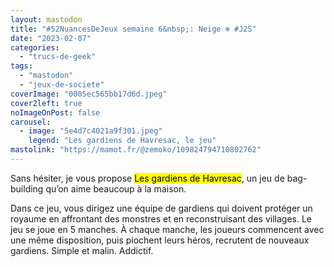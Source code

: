 ```yaml
---
layout: mastodon
title: "#52NuancesDeJeux semaine 6&nbsp;: Neige ❄️ #J2S"
date: "2023-02-07"
categories: 
  - "trucs-de-geek"
tags: 
  - "mastodon"
  - "jeux-de-societe"
coverImage: "0005ec565bb17d6d.jpeg"
cover2left: true
noImageOnPost: false
carousel: 
  - image: "5e4d7c4021a9f301.jpeg"
    legend: "Les gardiens de Havresac, le jeu"
mastolink: "https://mamot.fr/@zemoko/109824794710802762"
---
```


Sans hésiter, je vous propose <mark>Les gardiens de Havresac</mark>, un jeu de bag-building qu’on aime beaucoup à la maison.

Dans ce jeu, vous dirigez une équipe de gardiens qui doivent protéger un royaume en affrontant des monstres et en reconstruisant des villages. 
Le jeu se joue en 5 manches. À chaque manche, les joueurs commencent avec une même disposition, puis piochent leurs héros, recrutent de nouveaux gardiens. Simple et malin. Addictif.
